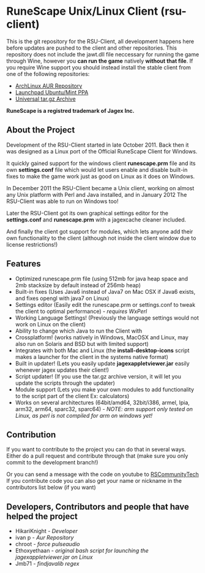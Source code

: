 RuneScape Unix/Linux Client (rsu-client)
==========

This is the git repository for the RSU-Client, all development happens
here before updates are pushed to the client and other repositories.
This repository does not include the jawt.dll file neccessary for running
the game through Wine, however you __can run the game__ natively __without that file__.
If you require Wine support you should instead install the stable client
from one of the following repositories:

* [ArchLinux AUR Repository](https://aur.archlinux.org/packages.php?ID=59362 "ArchLinux AUR Repository")
* [Launchpad Ubuntu/Mint PPA](https://launchpad.net/~hikariknight/+archive/unix-runescape-client/ "Launchpad PPA")
* [Universal tar.gz Archive](https://dl.dropbox.com/u/11631899/opensource/Perl/unix-runescape-client.tar.gz "Universal tar.gz Archive")

__RuneScape is a registred trademark of Jagex Inc.__


About the Project
----------
Development of the RSU-Client started in late October 2011.
Back then it was designed as a Linux port of the
Official RuneScape Client for Windows.

It quickly gained support for the windows client __runescape.prm__ file
and its own __settings.conf__ file which would let users enable and disable
built-in fixes to make the game work just as good on Linux as it does on
Windows.

In December 2011 the RSU-Client became a Unix client, working on almost
any Unix platform with Perl and Java installed, and in January 2012
The RSU-Client was able to run on Windows too!

Later the RSU-Client got its own graphical settings editor for the
__settings.conf__ and __runescape.prm__ with a jagexcache cleaner included.

And finally the client got support for modules, which lets anyone
add their own functionality to the client
(although not inside the client window due to license restrictions!)


Features
----------
* Optimized runescape.prm file (using 512mb for java heap space and 2mb stacksize by default instead of 256mb heap)
* Built-in fixes (Uses Java6 instead of Java7 on Mac OSX if Java6 exists, and fixes opengl with java7 on Linux)
* Settings editor (Easily edit the runescape.prm or settings.conf to tweak the client to optimal performance) - _requires WxPerl_
* Working Language Settings! (Previously the language settings would not work on Linux on the client)
* Ability to change which Java to run the Client with
* Crossplatform! (works natively in Windows, MacOSX and Linux, may also run on Solaris and BSD but with limited support)
* Integrates with both Mac and Linux (the __install-desktop-icons__ script makes a launcher for the client in the systems native format)
* Built in updater! (Lets you easily update __jagexappletviewer.jar__ easily whenever jagex updates their client!)
* Script updater! (If you use the tar.gz archive version, it will let you update the scripts through the updater)
* Module support (Lets you make your own modules to add functionality to the script part of the client Ex: calculators)
* Works on several architectures (64bit/amd64, 32bit/i386, armel, lpia, arm32, arm64, sparc32, sparc64) - _NOTE: arm support only tested on Linux, as perl is not compiled for arm on windows yet!_


Contribution
-----------
If you want to contribute to the project you can do that in several ways.
Either do a pull request and contribute through that (make sure you only commit to the development branch!)

Or you can send a message with the code on youtube to [RSCommunityTech](http://www.youtube.com/user/RSCommunityTech)
If you contribute code you can also get your name or nickname in the contributors list below (if you want)

Developers, Contributors and people that have helped the project
-----------
* HikariKnight - _Developer_
* ivan p - _Aur Repository_
* chroot - _force pulseaudio_
* Ethoxyethaan - _original bash script for launching the jagexappletviewer.jar on Linux_
* Jmb71 - _findjavalib regex_